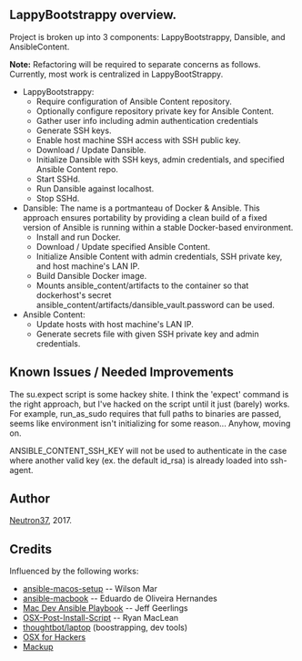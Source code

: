## LappyBootstrappy overview.

Project is broken up into 3 components: LappyBootstrappy, Dansible, and AnsibleContent.

**Note:** Refactoring will be required to separate concerns as follows. Currently, most work is centralized in LappyBootStrappy.

* LappyBootstrappy:
  * Require configuration of Ansible Content repository.
  * Optionally configure repository private key for Ansible Content.
  * Gather user info including admin authentication credentials
  * Generate SSH keys.
  * Enable host machine SSH access with SSH public key.
  * Download / Update Dansible.
  * Initialize Dansible with SSH keys, admin credentials, and specified Ansible Content repo.
  * Start SSHd.
  * Run Dansible against localhost.
  * Stop SSHd.
* Dansible: The name is a portmanteau of Docker & Ansible. This approach ensures portability by providing a clean build of a fixed version of Ansible is running within a stable Docker-based environment.
  * Install and run Docker.
  * Download / Update specified Ansible Content.
  * Initialize Ansible Content with admin credentials, SSH private key, and host machine's LAN IP.
  * Build Dansible Docker image.
  * Mounts ansible_content/artifacts to the container so that dockerhost's secret ansible_content/artifacts/dansible_vault.password can be used.
* Ansible Content:
  * Update hosts with host machine's LAN IP.
  * Generate secrets file with given SSH private key and admin credentials.

## Known Issues / Needed Improvements

The su.expect script is some hackey shite. I think the 'expect' command is the right approach, but I've hacked on the script until it just (barely) works. For example, run_as_sudo requires that full paths to binaries are passed, seems like environment isn't initializing for some reason... Anyhow, moving on.

ANSIBLE_CONTENT_SSH_KEY will not be used to authenticate in the case where another valid key (ex. the default id_rsa) is already loaded into ssh-agent.

## Author

[Neutron37](http://neutron37.com), 2017.

## Credits

Influenced by the following works:

* [ansible-macos-setup](wilsonmar/ansible-macos-setup) -- Wilson Mar
* [ansible-macbook](https://github.com/eduardodeoh/ansible-macbook]) -- Eduardo de Oliveira Hernandes
* [Mac Dev Ansible Playbook](https://github.com/geerlingguy/mac-dev-playbook) -- Jeff Geerlings
* [OSX-Post-Install-Script](https://github.com/ryanmaclean/OSX-Post-Install-Script) -- Ryan MacLean
* [thoughtbot/laptop](https://github.com/thoughtbot/laptop) (boostrapping, dev tools)
* [OSX for Hackers](https://gist.github.com/MatthewMueller/e22d9840f9ea2fee4716)
* [Mackup](https://github.com/lra/mackup)

